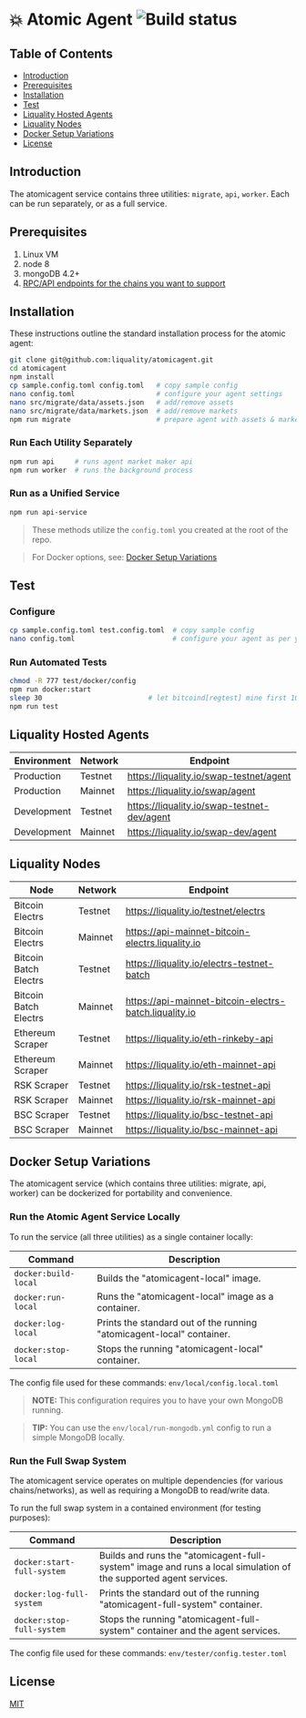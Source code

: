# 💥 Atomic Agent ![Build status](https://github.com/liquality/agent/workflows/Test,%20publish%20&%20deploy/badge.svg)


## Table of Contents

* [Introduction][section-introduction]
* [Prerequisites][section-prerequisites]
* [Installation][section-installation]
* [Test][section-test]
* [Liquality Hosted Agents][section-liquality-hosted-agents]
* [Liquality Nodes][section-liquality-nodes]
* [Docker Setup Variations][section-docker-setup-variations]
* [License][section-license]


## Introduction

The atomicagent service contains three utilities: `migrate`, `api`, `worker`. Each can be run separately, or as a full service.


## Prerequisites

1. Linux VM
2. node 8
3. mongoDB 4.2+
4. [RPC/API endpoints for the chains you want to support](#liquality-nodes)


## Installation

These instructions outline the standard installation process for the atomic agent:

```bash
git clone git@github.com:liquality/atomicagent.git
cd atomicagent
npm install
cp sample.config.toml config.toml   # copy sample config
nano config.toml                    # configure your agent settings
nano src/migrate/data/assets.json   # add/remove assets
nano src/migrate/data/markets.json  # add/remove markets
npm run migrate                     # prepare agent with assets & markets
```

### Run Each Utility Separately

```bash
npm run api     # runs agent market maker api
npm run worker  # runs the background process
```

### Run as a Unified Service

``` bash
npm run api-service
```

> These methods utilize the `config.toml` you created at the root of the repo.

> For Docker options, see: [Docker Setup Variations](#docker-setup-variations)


## Test

### Configure

```bash
cp sample.config.toml test.config.toml  # copy sample config
nano config.toml                        # configure your agent as per your test environment
```

### Run Automated Tests

```bash
chmod -R 777 test/docker/config
npm run docker:start
sleep 30                          # let bitcoind[regtest] mine first 100 blocks
npm run test
```


## Liquality Hosted Agents

|Environment| Network | Endpoint                                     |
|-|---------|--------------------------------------------------------|
|Production| Testnet | https://liquality.io/swap-testnet/agent       |
|Production| Mainnet | https://liquality.io/swap/agent               |
|Development| Testnet | https://liquality.io/swap-testnet-dev/agent  |
|Development| Mainnet | https://liquality.io/swap-dev/agent          |


## Liquality Nodes

| Node                  | Network | Endpoint                                               |
|-----------------------|---------|--------------------------------------------------------|
| Bitcoin Electrs       | Testnet | https://liquality.io/testnet/electrs                   |
| Bitcoin Electrs       | Mainnet | https://api-mainnet-bitcoin-electrs.liquality.io       |
| Bitcoin Batch Electrs | Testnet | https://liquality.io/electrs-testnet-batch             |
| Bitcoin Batch Electrs | Mainnet | https://api-mainnet-bitcoin-electrs-batch.liquality.io |
| Ethereum Scraper      | Testnet | https://liquality.io/eth-rinkeby-api                   |
| Ethereum Scraper      | Mainnet | https://liquality.io/eth-mainnet-api                   |
| RSK Scraper           | Testnet | https://liquality.io/rsk-testnet-api                   |
| RSK Scraper           | Mainnet | https://liquality.io/rsk-mainnet-api                   |
| BSC Scraper           | Testnet | https://liquality.io/bsc-testnet-api                   |
| BSC Scraper           | Mainnet | https://liquality.io/bsc-mainnet-api                   |


## Docker Setup Variations

The atomicagent service (which contains three utilities: migrate, api, worker) can be dockerized for portability and convenience.

### Run the Atomic Agent Service Locally

To run the service (all three utilities) as a single container locally:

| Command               | Description                           |
| --------------------- | ------------------------------------- |
| `docker:build-local`  | Builds the "atomicagent-local" image. |
| `docker:run-local`    | Runs the "atomicagent-local" image as a container. |
| `docker:log-local`    | Prints the standard out of the running "atomicagent-local" container. |
| `docker:stop-local`   | Stops the running "atomicagent-local" container. |

The config file used for these commands: `env/local/config.local.toml`

> **NOTE:** This configuration requires you to have your own MongoDB running.

> **TIP:** You can use the `env/local/run-mongodb.yml` config to run a simple MongoDB locally.

### Run the Full Swap System

The atomicagent service operates on multiple dependencies (for various chains/networks), as well as requiring a MongoDB to read/write data.

To run the full swap system in a contained environment (for testing purposes):

| Command                     | Description                           |
| --------------------------- | ------------------------------------- |
| `docker:start-full-system`  | Builds and runs the "atomicagent-full-system" image and runs a local simulation of the supported agent services. |
| `docker:log-full-system`    | Prints the standard out of the running "atomicagent-full-system" container. |
| `docker:stop-full-system`   | Stops the running "atomicagent-full-system" container and the agent services. |

The config file used for these commands: `env/tester/config.tester.toml`


## License

[MIT](./LICENSE.md)



[section-introduction]: #introduction
[section-prerequisites]: #prerequisites
[section-installation]: #installation
[section-test]: #test
[section-liquality-hosted-agents]: #liquality-hosted-agents
[section-liquality-nodes]: #liquality-nodes
[section-docker-setup-variations]: #docker-setup-variations
[section-license]: #license
